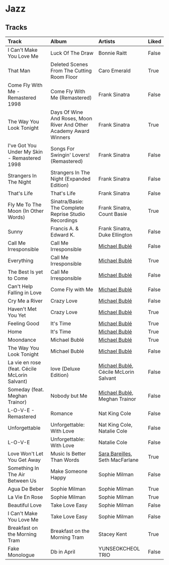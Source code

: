 # Jazz

## Tracks

| Track                                         | Album                                                              | Artists                                                              | Liked   |
|:----------------------------------------------|:-------------------------------------------------------------------|:---------------------------------------------------------------------|:--------|
| I Can't Make You Love Me                      | Luck Of The Draw                                                   | Bonnie Raitt                                                         | False   |
| That Man                                      | Deleted Scenes From The Cutting Room Floor                         | Caro Emerald                                                         | True    |
| Come Fly With Me - Remastered 1998            | Come Fly With Me (Remastered)                                      | Frank Sinatra                                                        | False   |
| The Way You Look Tonight                      | Days Of Wine And Roses, Moon River And Other Academy Award Winners | Frank Sinatra                                                        | True    |
| I've Got You Under My Skin - Remastered 1998  | Songs For Swingin' Lovers! (Remastered)                            | Frank Sinatra                                                        | False   |
| Strangers In The Night                        | Strangers In The Night (Expanded Edition)                          | Frank Sinatra                                                        | False   |
| That's Life                                   | That's Life                                                        | Frank Sinatra                                                        | False   |
| Fly Me To The Moon (In Other Words)           | Sinatra/Basie: The Complete Reprise Studio Recordings              | Frank Sinatra, Count Basie                                           | True    |
| Sunny                                         | Francis A. & Edward K.                                             | Frank Sinatra, Duke Ellington                                        | False   |
| Call Me Irresponsible                         | Call Me Irresponsible                                              | [Michael Bublé](../artists/michael_bubl_.md)                         | False   |
| Everything                                    | Call Me Irresponsible                                              | [Michael Bublé](../artists/michael_bubl_.md)                         | True    |
| The Best Is yet to Come                       | Call Me Irresponsible                                              | [Michael Bublé](../artists/michael_bubl_.md)                         | False   |
| Can't Help Falling in Love                    | Come Fly with Me                                                   | [Michael Bublé](../artists/michael_bubl_.md)                         | False   |
| Cry Me a River                                | Crazy Love                                                         | [Michael Bublé](../artists/michael_bubl_.md)                         | False   |
| Haven't Met You Yet                           | Crazy Love                                                         | [Michael Bublé](../artists/michael_bubl_.md)                         | True    |
| Feeling Good                                  | It's Time                                                          | [Michael Bublé](../artists/michael_bubl_.md)                         | True    |
| Home                                          | It's Time                                                          | [Michael Bublé](../artists/michael_bubl_.md)                         | True    |
| Moondance                                     | Michael Bublé                                                      | [Michael Bublé](../artists/michael_bubl_.md)                         | True    |
| The Way You Look Tonight                      | Michael Bublé                                                      | [Michael Bublé](../artists/michael_bubl_.md)                         | False   |
| La vie en rose (feat. Cécile McLorin Salvant) | love (Deluxe Edition)                                              | [Michael Bublé](../artists/michael_bubl_.md), Cécile McLorin Salvant | False   |
| Someday (feat. Meghan Trainor)                | Nobody but Me                                                      | [Michael Bublé](../artists/michael_bubl_.md), Meghan Trainor         | False   |
| L-O-V-E - Remastered                          | Romance                                                            | Nat King Cole                                                        | False   |
| Unforgettable                                 | Unforgettable: With Love                                           | Nat King Cole, Natalie Cole                                          | False   |
| L-O-V-E                                       | Unforgettable: With Love                                           | Natalie Cole                                                         | False   |
| Love Won't Let You Get Away                   | Music Is Better Than Words                                         | [Sara Bareilles](../artists/sara_bareilles.md), Seth MacFarlane      | True    |
| Something In The Air Between Us               | Make Someone Happy                                                 | Sophie Milman                                                        | False   |
| Agua De Beber                                 | Sophie Milman                                                      | Sophie Milman                                                        | True    |
| La Vie En Rose                                | Sophie Milman                                                      | Sophie Milman                                                        | True    |
| Beautiful Love                                | Take Love Easy                                                     | Sophie Milman                                                        | False   |
| I Can't Make You Love Me                      | Take Love Easy                                                     | Sophie Milman                                                        | False   |
| Breakfast on the Morning Tram                 | Breakfast on the Morning Tram                                      | Stacey Kent                                                          | True    |
| Fake Monologue                                | Db in April                                                        | YUNSEOKCHEOL TRIO                                                    | False   |